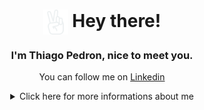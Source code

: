 

<h1 align='center'><img align='center' width='40' alt="GIF" src="https://github.com/AllanKley/AllanKley/blob/main/public/images/Peace.png"/> Hey there!</h1>

<h3 align='center'>I'm Thiago Pedron, nice to meet you.</h3>

<p align='center'>You can follow me on <a href="https://br.linkedin.com/in/thiago-pedron-4598a118b">Linkedin</a> 

<details align='center' ><summary> Click here for more informations about me</summary>

<div align='left'>
  <h2><img align='center' width='35' alt="GIF" src="https://github.com/AllanKley/AllanKley/blob/main/public/images/Profile.png"/> General info:</h2>
  - <img align='center' width='30' alt="GIF" src="https://github.com/AllanKley/AllanKley/blob/main/public/images/BoschLogo.png"/>   software development trainee at Bosch 
  <br>
  - <img align='center' width='30' alt="GIF" src="https://github.com/AllanKley/AllanKley/blob/main/public/images/Birthday.png"/>   20 years old
  <br>
  - <img align='center' width='30' alt="GIF" src="https://github.com/AllanKley/AllanKley/blob/main/public/images/Study.png"/>   I'm a computer engineering student
  <br>
  - <img align='center' width='30' alt="GIF" src="https://github.com/AllanKley/AllanKley/blob/main/public/images/Mail.png"/>   How to reach me: thiagopedron70@gmail.com
</div>


## Some languages and tools i use
  
  <p align="center">
    <img height="60" src="https://raw.githubusercontent.com/devicons/devicon/master/icons/csharp/csharp-plain.svg">
    <img height="60" src="https://github.com/devicons/devicon/blob/master/icons/cplusplus/cplusplus-plain.svg">
    <img height="60" src="https://raw.githubusercontent.com/devicons/devicon/master/icons/python/python-plain.svg">
    <img height="60" src="https://raw.githubusercontent.com/devicons/devicon/master/icons/html5/html5-plain.svg">
    <img height="60" src="https://raw.githubusercontent.com/devicons/devicon/master/icons/css3/css3-plain.svg">
    <img height="60" src="https://github.com/devicons/devicon/blob/master/icons/javascript/javascript-plain.svg">
    <img height="60" src="https://github.com/devicons/devicon/blob/master/icons/angularjs/angularjs-plain.svg">
    <img height="60" src="https://github.com/devicons/devicon/blob/master/icons/microsoftsqlserver/microsoftsqlserver-plain.svg">
    <img height="60" src="https://github.com/rodrigo2019/rodrigo2019/blob/main/public/images/arduino.png">
  </p>
<img src="https://github-readme-stats.vercel.app/api/top-langs/?username=thiagoPedron&layout=compact&langs_count=7&theme=apprentice"/>


### This readme.md was heavily based on my friend [AllanKley](https://github.com/AllanKley)
<p align="center">
  <img src="https://capsule-render.vercel.app/api?type=waving&color=gradient&height=60&section=footer"/>
</p>


